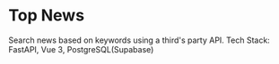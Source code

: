 # Top News

Search news based on keywords using a third's party API.
Tech Stack: FastAPI, Vue 3, PostgreSQL(Supabase)